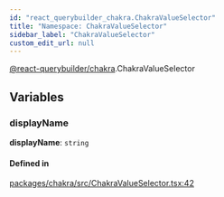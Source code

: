 ```yaml
---
id: "react_querybuilder_chakra.ChakraValueSelector"
title: "Namespace: ChakraValueSelector"
sidebar_label: "ChakraValueSelector"
custom_edit_url: null
---
```


[@react-querybuilder/chakra](../modules/react_querybuilder_chakra.md).ChakraValueSelector

## Variables

### displayName

 **displayName**: `string`

#### Defined in

[packages/chakra/src/ChakraValueSelector.tsx:42](https://github.com/react-querybuilder/react-querybuilder/blob/55590db8/packages/chakra/src/ChakraValueSelector.tsx#L42)
